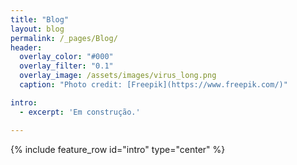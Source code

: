 ```yaml
---
title: "Blog"
layout: blog
permalink: /_pages/Blog/
header:
  overlay_color: "#000"
  overlay_filter: "0.1"
  overlay_image: /assets/images/virus_long.png
  caption: "Photo credit: [Freepik](https://www.freepik.com/)"

intro: 
  - excerpt: 'Em construção.'

---
```


{% include feature_row id="intro" type="center" %}
